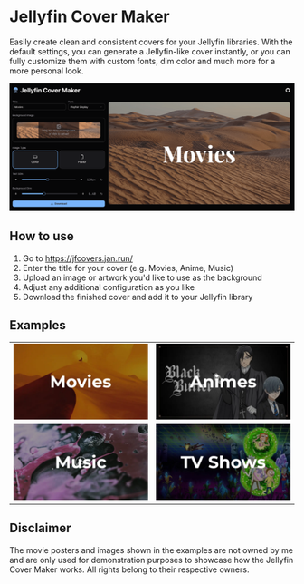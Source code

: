 # Jellyfin Cover Maker

Easily create clean and consistent covers for your Jellyfin libraries.
With the default settings, you can generate a Jellyfin-like cover instantly, or you can fully customize them with custom fonts, dim color and much more for a more personal look.

![Website preview](./examples/home.png)

## How to use

1. Go to https://jfcovers.jan.run/
2. Enter the title for your cover (e.g. Movies, Anime, Music)
3. Upload an image or artwork you'd like to use as the background
4. Adjust any additional configuration as you like
5. Download the finished cover and add it to your Jellyfin library

## Examples

<table>
  <tr>
    <td>
      <img src="./examples/movies.webp" />
    </td>
    <td>
      <img src="./examples/animes.webp" />
    </td>
  </tr>
  <tr>
    <td>
      <img src="./examples/music.webp" />
    </td>
    <td>
      <img src="./examples/shows.webp" />
    </td>
  </tr>
</table>

## Disclaimer

The movie posters and images shown in the examples are not owned by me and are only used for demonstration purposes to showcase how the Jellyfin Cover Maker works. All rights belong to their respective owners.
